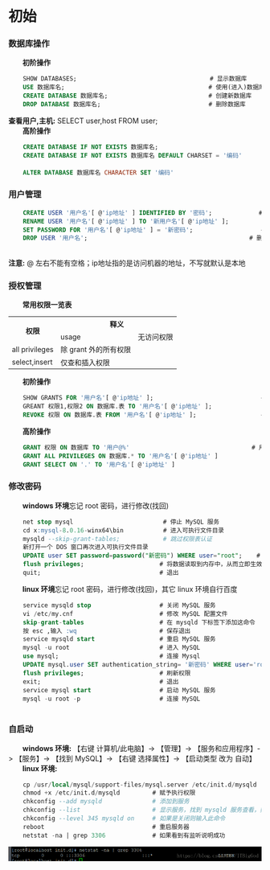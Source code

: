 # 初始
### 数据库操作
&emsp;&emsp;**初阶操作**
```sql
    SHOW DATABASES;                                     # 显示数据库
    USE 数据库名;                                        # 使用(进入)数据库
    CREATE DATABASE 数据库名;                            # 创建新数据库
    DROP DATABASE 数据库名;                              # 删除数据库
```
**查看用户,主机:** SELECT user,host FROM user;      
&emsp;&emsp;**高阶操作**

```sql
    CREATE DATABASE IF NOT EXISTS 数据库名;                                # 创建数据库如果该库不存在
    CREATE DATABASE IF NOT EXISTS 数据库名 DEFAULT CHARSET = '编码'        # 创建数据库并指明编码
    
    ALTER DATABASE 数据库名 CHARACTER SET '编码'                            # 修改编码
```

### 用户管理

```sql
    CREATE USER '用户名'[ @'ip地址' ] IDENTIFIED BY '密码';             # 创建新用户
    RENAME USER '用户名'[ @'ip地址' ] TO '新用户名'[ @'ip地址' ];             # 修改用户
    SET PASSWORD FOR '用户名'[ @'ip地址' ] = '新密码';                   # 修改密码
    DROP USER '用户名';                                             # 删除用户
    

```
**注意:** @ 左右不能有空格；ip地址指的是访问机器的地址，不写就默认是本地
### 授权管理
&emsp;&emsp;**常用权限一览表** 
 <table>
    <tr>
        <th rowspan="2">权限</th>
        <th colspan="2">释义</th>
    </tr>
    <tr>
        <td>usage</td>
        <td>无访问权限</td>
    </tr>
    <tr>
        <td>all privileges</td>
        <td>除 grant 外的所有权限</td>
    </tr>
    <tr>
        <td>select,insert</td>
        <td>仅查和插入权限</td>
    </tr>
</table>

&emsp;&emsp;**初阶操作**

```sql
    SHOW GRANTS FOR '用户名'[ @'ip地址' ];                              # 查看用户权限
    GREANT 权限1,权限2 ON 数据库.表 TO '用户名'[ @'ip地址' ];              # 授权
    REVOKE 权限 ON 数据库.表 FROM '用户名'[ @'ip地址' ];                  # 取消权限
```
&emsp;&emsp;**高阶操作**

```sql
    GRANT 权限 ON 数据库 TO '用户@%'                                  # 用户在任意ip下访问
    GRANT ALL PRIVILEGES ON 数据库.* TO '用户名'[ @'ip地址' ]              # 授权数据库中的所有表
    GRANT SELECT ON '.' TO '用户名'[ @'ip地址' ]                          # 授权所有数据库
```

### 修改密码
&emsp;&emsp;**windows 环境**忘记 root 密码，进行修改(找回)

```sql
    net stop mysql                         # 停止 MySQL 服务
    cd x:mysql-8.0.16-winx64\bin           # 进入可执行文件目录
    mysqld --skip-grant-tables;            # 跳过权限表认证
    新打开一个 DOS 窗口再次进入可执行文件目录
    UPDATE user SET password=password("新密码") WHERE user="root";    # 给 root 设置新密码
    flush privileges;                     # 将数据读取到内存中，从而立即生效
    quit;                                 # 退出
```
&emsp;&emsp;**linux 环境**忘记 root 密码，进行修改(找回)，其它 linux 环境自行百度

```sql
    service mysqld stop                   # 关闭 MySQL 服务
    vi /etc/my.cnf                        # 修改 MySQL 配置文件
    skip-grant-tables                     # 在 mysqld 下标签下添加这命令
    按 esc ,输入 :wq                       # 保存退出
    service mysqld start                  # 重启 MySQL 服务
    mysql -u root                         # 进入 MySQL
    use mysql;                            # 连接 Mysql
    UPDATE mysql.user SET authentication_string= '新密码' WHERE user='root';    # 修改密码
    flush privileges;                     # 刷新权限
    exit;                                 # 退出
    service mysql start                   # 启动 MySQL 服务
    mysql -u root -p                      # 连接 MySQL
    
```
### 自启动
&emsp;&emsp;**windows 环境:** 【右键 计算机/此电脑】-> 【管理】-> 【服务和应用程序】-> 【服务】-> 【找到 MySQL】-> 【右键 选择属性】-> 【启动类型 改为 自动】
&emsp;&emsp;**linux 环境:**
```sql
    cp /usr/local/mysql/support-files/mysql.server /etc/init.d/mysqld            # 拷贝并重命名
    chmod +x /etc/init.d/mysqld         # 赋予执行权限
    chkconfig --add mysqld              # 添加到服务
    chkconfig --list                    # 显示服务，找到 mysqld 服务查看，如果 3、4、5 是on/开启即成功
    chkconfig --level 345 mysqld on     # 如果是关闭则输入此命令
    reboot                              # 重启服务器
    netstat -na | grep 3306             # 如果看到有监听说明成功
```
![](/assets/20180702190816838.png)




















